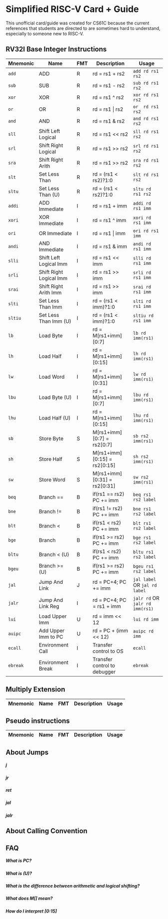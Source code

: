 # Simplified RISC-V Card + Guide

This unofficial card/guide was created for CS61C because the current references that students are directed to are sometimes hard to understand, especially to someone new to RISC-V.


## RV32I Base Integer Instructions

| Mnemonic | Name | FMT | Description | Usage |
|----------|-----|------|-------------|-------|
|`add`      | ADD                     | R  | rd = rs1 + rs2               | `add rd rs1 rs2`
|`sub`      | SUB                     | R  | rd = rs1 - rs2               | `sub rd rs1 rs2`
|`xor`      | XOR                     | R  | rd = rs1 ^ rs2               | `xor rd rs1 rs2`
|`or`       | OR                      | R  | rd = rs1 \| rs2              | `or  rd rs1 rs2`       
|`and`      | AND                     | R  | rd = rs1 & rs2               | `and rd rs1 rs2` 
|`sll`      | Shift Left Logical      | R  | rd = rs1 << rs2              | `sll rd rs1 rs2`
|`srl`      | Shift Right Logical     | R  | rd = rs1 >> rs2              | `srl rd rs1 rs2`
|`sra`      | Shift Right Arith       | R  | rd = rs1 >> rs2              | `sra rd rs1 rs2`
|`slt`      | Set Less Than           | R  | rd = (rs1 < rs2)?1:0         | `slt rd rs1 rs2`
|`sltu`     | Set Less Than (U)       | R  | rd = (rs1 < rs2)?1:0         | `sltu rd rs1 rs2`
|`addi`     | ADD Immediate           | I  | rd = rs1 + imm               | `addi rd rs1 imm`
|`xori`     | XOR Immediate           | I  | rd = rs1 ^ imm               | `xori rd rs1 imm`
|`ori`      | OR Immediate            | I  | rd = rs1 \| imm              | `ori rd rs1 imm`
|`andi`     | AND Immediate           | I  | rd = rs1 & imm               | `andi rd rs1 imm`
|`slli`     | Shift Left Logical Imm  | I  | rd = rs1 << imm              | `slli rd rs1 imm`
|`srli`     | Shift Right Logical Imm | I  | rd = rs1 >> imm              | `srli rd rs1 imm`
|`srai`     | Shift Right Arith Imm   | I  | rd = rs1 >> imm              | `srai rd rs1 imm`
|`slti`     | Set Less Than Imm       | I  | rd = (rs1 < imm)?1:0         | `slti rd rs1 imm`
|`sltiu`    | Set Less Than Imm (U)   | I  | rd = (rs1 < imm)?1:0         | `sltiu rd rs1 imm`
|`lb`       | Load Byte               | I  | rd = M[rs1+imm][0:7]         | `lb rd imm(rs1)`
|`lh`       | Load Half               | I  | rd = M[rs1+imm][0:15]        | `lh rd imm(rs1)`
|`lw`       | Load Word               | I  | rd = M[rs1+imm][0:31]        | `lw rd imm(rs1)`
|`lbu`      | Load Byte (U)           | I  | rd = M[rs1+imm][0:7]         | `lbu rd imm(rs1)`
|`lhu`      | Load Half (U)           | I  | rd = M[rs1+imm][0:15]        | `lhu rd imm(rs1)`
|`sb`       | Store Byte              | S  | M[rs1+imm][0:7]  = rs2[0:7]  | `sb rs2 imm(rs1)`
|`sh`       | Store Half              | S  | M[rs1+imm][0:15] = rs2[0:15] | `sh rs2 imm(rs1)`
|`sw`       | Store Word              | S  | M[rs1+imm][0:31] = rs2[0:31] | `sw rs2 imm(rs1)`
|`beq`      | Branch ==               | B  | if(rs1 == rs2) PC += imm     | `beq rs1 rs2 label`
|`bne`      | Branch !=               | B  | if(rs1 != rs2) PC += imm     | `bne rs1 rs2 label`
|`blt`      | Branch <                | B  | if(rs1 < rs2) PC += imm      | `blt rs1 rs2 label`
|`bge`      | Branch                  | B  | if(rs1 >= rs2) PC += imm     | `bge rs1 rs2 label`
|`bltu`     | Branch < (U)            | B  | if(rs1 < rs2) PC += imm      | `bltu rs1 rs2 label`
|`bgeu`     | Branch >= (U)           | B  | if(rs1 >= rs2) PC += imm     | `bgeu rs1 rs2 label`
|`jal`      | Jump And Link           | J  | rd = PC+4; PC += imm         | `jal label` OR `jal rd label`
|`jalr`     | Jump And Link Reg       | I  | rd = PC+4; PC = rs1 + imm    | `jalr rd` OR `jalr rd imm(rs1)`
|`lui`      | Load Upper Imm          | U  | rd = imm << 12               | `lui rd imm`
|`auipc`    | Add Upper Imm to PC     | U  | rd = PC + (imm << 12)        | `auipc rd imm`
|`ecall`    | Environment Call        | I  | Transfer control to OS       | `ecall`
|`ebreak`   | Environment Break       | I  | Transfer control to debugger | `ebreak`

## Multiply Extension

| Mnemonic | Name | FMT | Description | Usage |
|----------|-----|------|-------------|-------|

## Pseudo instructions

| Mnemonic | Name | FMT | Description | Usage |
|----------|-----|------|-------------|-------|

## About Jumps

##### j
##### jr
##### ret
##### jal
##### jalr

## About Calling Convention

## FAQ

##### What is PC?

##### What is (U)?

##### What is the difference between arithmetic and logical shifting?

##### What does M[] mean?

##### How do I interpret [0:15] 

